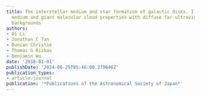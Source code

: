 ```yaml
---
title: The interstellar medium and star formation of galactic disks. I. Interstellar
  medium and giant molecular cloud properties with diffuse far-ultraviolet and cosmic-ray
  backgrounds
authors:
- Qi Li
- Jonathan C Tan
- Duncan Christie
- Thomas G Bisbas
- Benjamin Wu
date: '2018-01-01'
publishDate: '2024-06-25T05:46:00.279646Z'
publication_types:
- article-journal
publication: '*Publications of the Astronomical Society of Japan*'
---
```


